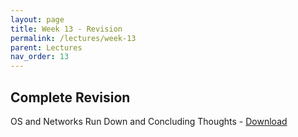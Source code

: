 ```yaml
---
layout: page
title: Week 13 - Revision
permalink: /lectures/week-13
parent: Lectures
nav_order: 13
---
```


## Complete Revision

OS and Networks Run Down and Concluding Thoughts - [Download](https://karthikv1392.github.io/cs3301_osn_2024/slides/OSN_L26.pdf)

